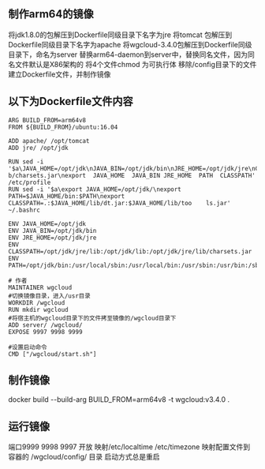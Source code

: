 ## 制作arm64的镜像
将jdk1.8.0的包解压到Dockerfile同级目录下名字为jre
将tomcat 包解压到Dockerfile同级目录下名字为apache
将wgcloud-3.4.0包解压到Dockerfile同级目录下，命名为server
替换arm64-daemon到server中，替换同名文件，因为同名文件默认是X86架构的
将4个文件chmod 为可执行体
移除/config目录下的文件
建立Dockerfile文件，并制作镜像

## 以下为Dockerfile文件内容
```
ARG BUILD_FROM=arm64v8
FROM ${BUILD_FROM}/ubuntu:16.04

ADD apache/ /opt/tomcat
ADD jre/ /opt/jdk

RUN sed -i '$a\JAVA_HOME=/opt/jdk\nJAVA_BIN=/opt/jdk/bin\nJRE_HOME=/opt/jdk/jre\nCLASSPATH=/opt/jdk/jre/lib:/opt/jdk/lib:/opt/jdk/jre/li    b/charsets.jar\nexport  JAVA_HOME  JAVA_BIN JRE_HOME  PATH  CLASSPATH' /etc/profile
RUN sed -i '$a\export JAVA_HOME=/opt/jdk/\nexport PATH=$JAVA_HOME/bin:$PATH\nexport CLASSPATH=.:$JAVA_HOME/lib/dt.jar:$JAVA_HOME/lib/too    ls.jar' ~/.bashrc

ENV JAVA_HOME=/opt/jdk
ENV JAVA_BIN=/opt/jdk/bin
ENV JRE_HOME=/opt/jdk/jre
ENV CLASSPATH=/opt/jdk/jre/lib:/opt/jdk/lib:/opt/jdk/jre/lib/charsets.jar
ENV PATH=/opt/jdk/bin:/usr/local/sbin:/usr/local/bin:/usr/sbin:/usr/bin:/sbin:/bin

# 作者
MAINTAINER wgcloud
#切换镜像目录，进入/usr目录
WORKDIR /wgcloud
RUN mkdir wgcloud
#将宿主机的wgcloud目录下的文件拷至镜像的/wgcloud目录下
ADD server/ /wgcloud/
EXPOSE 9997 9998 9999

#设置启动命令
CMD ["/wgcloud/start.sh"]
```
## 制作镜像
docker build --build-arg BUILD_FROM=arm64v8 -t wgcloud:v3.4.0 .

## 运行镜像
端口9999  9998  9997 开放
映射/etc/localtime /etc/timezone
映射配置文件到容器的 /wgcloud/config/ 目录
启动方式总是重启
